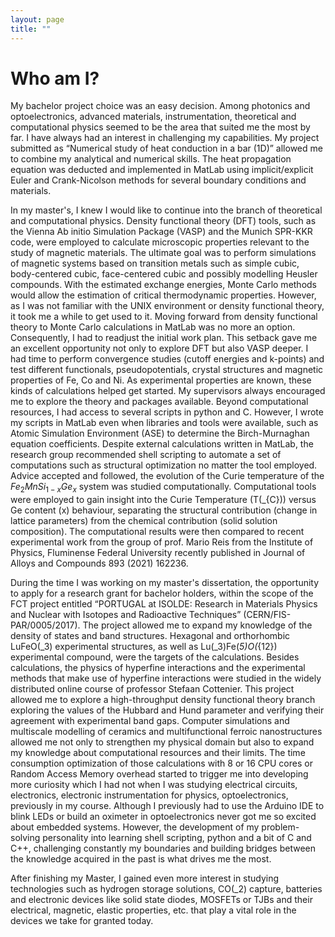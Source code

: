 ```yaml
---
layout: page
title: ""
---
```


# Who am I?

My bachelor project choice was an easy decision. Among photonics and optoelectronics, advanced materials, instrumentation, theoretical and computational physics seemed to be the area that suited me the most by far. I have always had an interest in challenging my capabilities. My project submitted as “Numerical study of heat conduction in a bar (1D)” allowed me to combine my analytical and numerical skills. The heat propagation equation was deducted and implemented in MatLab using implicit/explicit Euler and Crank-Nicolson methods for several boundary conditions and materials.

In my master's, I knew I would like to continue into the branch of theoretical and computational physics. Density functional theory (DFT) tools, such as the Vienna Ab initio Simulation Package (VASP) and the Munich SPR-KKR code, were employed to calculate microscopic properties relevant to the study of magnetic materials. The ultimate goal was to perform simulations of magnetic systems based on transition metals such as simple cubic, body-centered cubic, face-centered cubic and possibly modelling Heusler compounds. With the estimated exchange energies, Monte Carlo methods would allow the estimation of critical thermodynamic properties. However, as I was not familiar with the UNIX environment or density functional theory, it took me a while to get used to it. Moving forward from density functional theory to Monte Carlo calculations in MatLab was no more an option. Consequently, I had to readjust the initial work plan. This setback gave me an excellent opportunity not only to explore DFT but also VASP deeper. I had time to perform convergence studies (cutoff energies and k-points) and test different functionals, pseudopotentials, crystal structures and magnetic properties of Fe, Co and Ni. As experimental properties are known, these kinds of calculations helped get started. My supervisors always encouraged me to explore the theory and packages available. Beyond computational resources, I had access to several scripts in python and C. However, I wrote my scripts in MatLab even when libraries and tools were available, such as Atomic Simulation Environment (ASE) to determine the Birch-Murnaghan equation coefficients. Despite external calculations written in MatLab, the research group recommended shell scripting to automate a set of computations such as structural optimization no matter the tool employed. Advice accepted and followed, the evolution of the Curie temperature of the $`Fe_2MnSi_{1-x}Ge_x`$ system was studied computationally. Computational tools were employed to gain insight into the Curie Temperature (T\(_{C}\)) versus Ge content (x) behaviour, separating the structural contribution (change in lattice parameters) from the chemical contribution (solid solution composition). The computational results were then compared to recent experimental work from the group of prof. Mario Reis from the Institute of Physics, Fluminense Federal University recently published in Journal of Alloys and Compounds 893 (2021) 162236.

During the time I was working on my master's dissertation, the opportunity to apply for a research grant for bachelor holders, within the scope of the FCT project entitled “PORTUGAL at ISOLDE: Research in Materials Physics and Nuclear with Isotopes and Radioactive Techniques” (CERN/FIS-PAR/0005/2017). The project allowed me to expand my knowledge of the density of states and band structures. Hexagonal and orthorhombic LuFeO\(_3\) experimental structures, as well as Lu\(_3\)Fe\(_5\)O\(_{12}\) experimental compound, were the targets of the calculations. Besides calculations, the physics of hyperfine interactions and the experimental methods that make use of hyperfine interactions were studied in the widely distributed online course of professor Stefaan Cottenier. This project allowed me to explore a high-throughput density functional theory branch exploring the values of the Hubbard and Hund parameter and verifying their agreement with experimental band gaps.
Computer simulations and multiscale modelling of ceramics and multifunctional ferroic nanostructures allowed me not only to strengthen my physical domain but also to expand my knowledge about computational resources and their limits. The time consumption optimization of those calculations with 8 or 16 CPU cores or Random Access Memory overhead started to trigger me into developing more curiosity which I had not when I was studying electrical circuits, electronics, electronic instrumentation for physics, optoelectronics, previously in my course. Although I previously had to use the Arduino IDE to blink LEDs or build an oximeter in optoelectronics never got me so excited about embedded systems. However, the development of my problem-solving personality into learning shell scripting, python and a bit of C and C++, challenging constantly my boundaries and building bridges between the knowledge acquired in the past is what drives me the most.

After finishing my Master, I gained even more interest in studying technologies such as hydrogen storage solutions, CO\(_2\) capture, batteries and electronic devices like solid state diodes, MOSFETs or TJBs and their electrical, magnetic, elastic properties, etc. that play a vital role in the devices we take for granted today.
